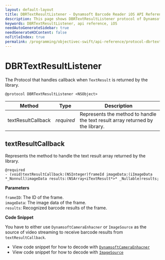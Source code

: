 ```yaml
---
layout: default-layout
title: DBRTextResultListener - Dynamsoft Barcode Reader iOS API Reference
description: This page shows DBRTextResultListener protocol of Dynamsoft Barcode Reader for iOS SDK.
keywords: DBRTextResultListener, api reference, iOS
needAutoGenerateSidebar: true
needGenerateH3Content: false
noTitleIndex: true
permalink: /programming/objectivec-swift/api-reference/protocol-dbrtextresultdelegate.html
---
```


# DBRTextResultListener

The Protocol that handles callback when `TextResult` is returned by the library.

```objc
@protocol DBRTextResultListener <NSObject>
```

| Method | Type | Description |
| ------ | ---- | ----------- |
| textResultCallback | *required* | Represents the method to handle the text result array returned by the library. |

## textResultCallback

Represents the method to handle the text result array returned by the library.

```objc
@required
- (void)textResultCallback:(NSInteger)frameId imageData:(iImageData *_Nonnull)imageData results:(NSArray<iTextResult*>* _Nullable)results;
```

**Parameters**

`frameID`: The ID of the frame.  
`imageData`: The image data of the frame.  
`results`: Recognized barcode results of the frame.

**Code Snippet**

You have to either use `DynamsoftCameraEnhacner` or `ImageSource` as the source of video streaming to receive barcode results from `textResultCallback`.

- View code snippet for how to decode with [`DynamsoftCameraEnhacner`](primary-video.md#setcameraenhancer)
- View code snippet for how to decode with [`ImageSource`](primary-video.md#setimagesource)
